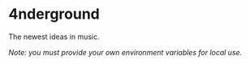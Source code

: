 # 4nderground
The newest ideas in music.

*Note: you must provide your own environment variables for local use.*